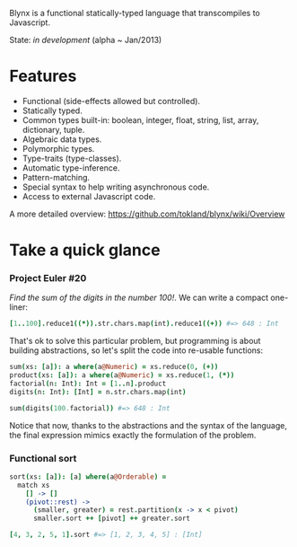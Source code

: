 Blynx is a functional statically-typed language that transcompiles to Javascript. 

State: _in development_ (alpha ~ Jan/2013)

# Features

  * Functional (side-effects allowed but controlled).
  * Statically typed.
  * Common types built-in: boolean, integer, float, string, list, array, dictionary, tuple.
  * Algebraic data types.
  * Polymorphic types.
  * Type-traits (type-classes).
  * Automatic type-inference.
  * Pattern-matching.
  * Special syntax to help writing asynchronous code.
  * Access to external Javascript code. 

A more detailed overview: https://github.com/tokland/blynx/wiki/Overview

# Take a quick glance

### Project Euler #20 

_Find the sum of the digits in the number 100!_. We can write a compact one-liner:

```coffeescript
[1..100].reduce1((*)).str.chars.map(int).reduce1((+)) #=> 648 : Int
```

That's ok to solve this particular problem, but programming is about building abstractions, so let's split the code into re-usable functions:

```coffeescript
sum(xs: [a]): a where(a@Numeric) = xs.reduce(0, (+))
product(xs: [a]): a where(a@Numeric) = xs.reduce(1, (*))
factorial(n: Int): Int = [1..n].product
digits(n: Int): [Int] = n.str.chars.map(int)

sum(digits(100.factorial)) #=> 648 : Int
```

Notice that now, thanks to the abstractions and the syntax of the language, the final expression mimics exactly the formulation of the problem.

### Functional sort

```coffeescript
sort(xs: [a]): [a] where(a@Orderable) = 
  match xs
    [] -> []
    (pivot::rest) ->
      (smaller, greater) = rest.partition(x -> x < pivot)
      smaller.sort ++ [pivot] ++ greater.sort

[4, 3, 2, 5, 1].sort #=> [1, 2, 3, 4, 5] : [Int]
```

